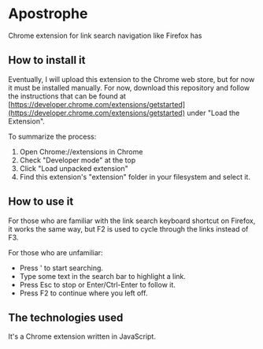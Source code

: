 # Apostrophe
Chrome extension for link search navigation like Firefox has

## How to install it
Eventually, I will upload this extension to the Chrome web store, but for now it must be installed manually.
For now, download this repository and follow the instructions that can be found at [https://developer.chrome.com/extensions/getstarted](https://developer.chrome.com/extensions/getstarted) under "Load the Extension".

To summarize the process: 
1. Open Chrome://extensions in Chrome
2. Check "Developer mode" at the top
3. Click "Load unpacked extension"
4. Find this extension's "extension" folder in your filesystem and select it.


## How to use it
For those who are familiar with the link search keyboard shortcut on Firefox, it works the same way, but F2 is used to cycle through the links instead of F3.

For those who are unfamiliar:
* Press ' to start searching.
* Type some text in the search bar to highlight a link.
* Press Esc to stop or Enter/Ctrl-Enter to follow it.
* Press F2 to continue where you left off.

## The technologies used
It's a Chrome extension written in JavaScript.

